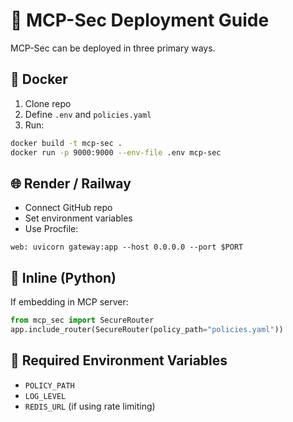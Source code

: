 # 🚀 MCP-Sec Deployment Guide

MCP-Sec can be deployed in three primary ways.

## 🐳 Docker
1. Clone repo
2. Define `.env` and `policies.yaml`
3. Run:
```bash
docker build -t mcp-sec .
docker run -p 9000:9000 --env-file .env mcp-sec
```

## 🌐 Render / Railway
- Connect GitHub repo
- Set environment variables
- Use Procfile:
```
web: uvicorn gateway:app --host 0.0.0.0 --port $PORT
```

## 🧩 Inline (Python)
If embedding in MCP server:
```python
from mcp_sec import SecureRouter
app.include_router(SecureRouter(policy_path="policies.yaml"))
```

## 🔑 Required Environment Variables
- `POLICY_PATH`
- `LOG_LEVEL`
- `REDIS_URL` (if using rate limiting)